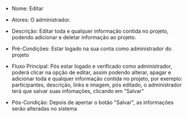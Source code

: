 - Nome: Editar

- Atores: O administrador.

- Descrição: Editar toda e qualquer informação contida no projeto, podendo adicionar e deletar informação ao projeto.

- Pré-Condições: Estar logado na sua conta como administrador do projeto

- Fluxo Principal: Pós estar logado e verificado como administrador, poderá clicar na opção de editar, assim podendo alterar, apagar e adicionar toda e qualquer informação contida no projeto, por exemplo: participantes, descrição, links e imagem, pós editado, o administrador terá que salvar suas infomações, clicando em "Salvar"

- Pós-Condição: Depois de apertar o botão "Salvar", as informações serão alteradas no sistema
